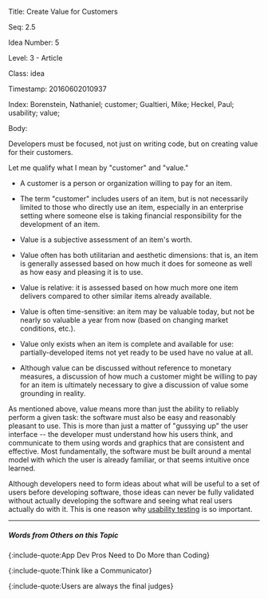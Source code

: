 Title:  Create Value for Customers

Seq:    2.5

Idea Number: 5

Level:  3 - Article

Class:  idea

Timestamp: 20160602010937

Index:  Borenstein, Nathaniel; customer; Gualtieri, Mike; Heckel, Paul; usability; value; 

Body:

Developers must be focused, not just on writing code, but on creating value for their customers.

Let me qualify what I mean by "customer" and "value."

* A customer is a person or organization willing to pay for an item.

* The term "customer" includes users of an item, but is not necessarily limited to those who directly use an item, especially in an enterprise setting where someone else is taking financial responsibility for the development of an item.

* Value is a subjective assessment of an item's worth.

* Value often has both utilitarian and aesthetic dimensions: that is, an item is generally assessed based on how much it does for someone as well as how easy and pleasing it is to use.

* Value is relative: it is assessed based on how much more one item delivers compared to other similar items already available.

* Value is often time-sensitive: an item may be valuable today, but not be nearly so valuable a year from now (based on changing market conditions, etc.).

* Value only exists when an item is complete and available for use: partially-developed items not yet ready to be used have no value at all.

* Although value can be discussed without reference to monetary measures, a discussion of how much a customer might be willing to pay for an item is ultimately necessary to give a discussion of value some grounding in reality.

As mentioned above, value means more than just the ability to reliably perform  a given task: the software must also be easy and reasonably pleasant to use.  This is more than just a matter of "gussying up" the user interface -- the developer must understand how his users think, and communicate to them using words and graphics that are consistent and effective. Most fundamentally, the software must be built around a mental model with which the user is already familiar, or that seems intuitive once learned.

Although developers need to form ideas about what will be useful to a set of users before developing software, those ideas can never be fully validated without actually developing the software and seeing what real users actually do with it. This is one reason why <a href="https://en.wikipedia.org/wiki/Usability_testing" class="reflink" target="ref">usability testing</a> is so important.

----

##### Words from Others on this Topic

{:include-quote:App Dev Pros Need to Do More than Coding}

{:include-quote:Think like a Communicator}

{:include-quote:Users are always the final judges}

[ut]: https://en.wikipedia.org/wiki/Usability_testing
